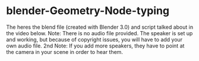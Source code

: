 # blender-Geometry-Node-typing
The heres the blend file (created with Blender 3.0) and script talked about in the video below.
Note: There is no audio file provided. The speaker is set up and working, but because of copyright issues, you will have to add your own audio file.
2nd Note: If you add more speakers, they have to point at the camera in your scene in order to hear them.
